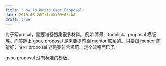 ```yaml
---
title: "How to Write Gsoc Proposal"
date: 2019-06-26T11:48:09+08:00
draft: true
---
```


对于写prosal，需要准备搜集很多材料。例如 背景、todolist、proposal 模版等。而实际上 gsoc proposal 是需要提前跟 mentor 联系的。只要跟 mentor 商量好，文档 proposal 这是要符合规范、走个流程而已了。

gsoc proposal 没有标准的模版。